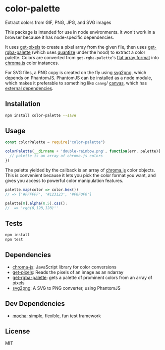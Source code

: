 # color-palette

Extract colors from GIF, PNG, JPG, and SVG images

This package is intended for use in node environments. It won't work in a browser because it has node-specific dependencies.

It uses [get-pixels](https://npm.im/get-pixels) to create a pixel array from the given file, then uses [get-rgba-palette](https://npm.im/get-rgba-palette) (which uses [quantize](https://www.npmjs.com/package/quantize) under the hood) to extract a color palette. Colors are converted from `get-rgba-palette`'s [flat array format](https://github.com/mattdesl/get-rgba-palette#palettepixels-count-quality-filter) into [chroma.js](http://gka.github.io/chroma.js/) color instances.

For SVG files, a PNG copy is created on the fly using [svg2png](https://npm.im/svg2png), which depends on PhantomJS. PhantomJS can be installed as a node module, which makes it preferable to something like `canvg`/ [canvas](https://npm.im/canvas), which has [external dependencies](https://github.com/Automattic/node-canvas#installation).

## Installation

```sh
npm install color-palette --save
```

## Usage

```js
const colorPalette = require("color-palette")

colorPalette(__dirname + 'double-rainbow.png', function(err, palette){
  // palette is an array of chroma.js colors
})
```

The palette yielded by the callback is an array of [chroma.js](http://gka.github.io/chroma.js) color objects. This is convenient because it lets you pick the color format you want, and gives you access to powerful color manipulation features.

```js
palette.map(color => color.hex())
// => ['#FFFFFF', '#123123', '#F0F0F0']

palette[0].alpha(0.5).css();
//  => 'rgb(0,128,128)''
```

## Tests

```sh
npm install
npm test
```

## Dependencies

- [chroma-js](https://github.com/gka/chroma.js): JavaScript library for color conversions
- [get-pixels](https://github.com/scijs/get-pixels): Reads the pixels of an image as an ndarray
- [get-rgba-palette](https://github.com/mattdesl/get-rgba-palette): gets a palette of prominent colors from an array of pixels
- [svg2png](https://github.com/domenic/svg2png): A SVG to PNG converter, using PhantomJS

## Dev Dependencies

- [mocha](https://github.com/mochajs/mocha): simple, flexible, fun test framework


## License

MIT

